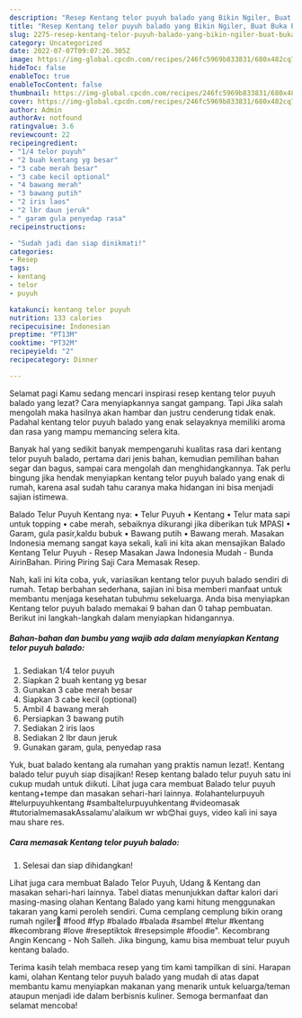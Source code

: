 ```yaml
---
description: "Resep Kentang telor puyuh balado yang Bikin Ngiler, Buat Buka Puasa Bisa Manjain Lidah"
title: "Resep Kentang telor puyuh balado yang Bikin Ngiler, Buat Buka Puasa Bisa Manjain Lidah"
slug: 2275-resep-kentang-telor-puyuh-balado-yang-bikin-ngiler-buat-buka-puasa-bisa-manjain-lidah
category: Uncategorized
date: 2022-07-07T09:07:26.305Z
image: https://img-global.cpcdn.com/recipes/246fc5969b833831/680x482cq70/kentang-telor-puyuh-balado-foto-resep-utama.jpg
hideToc: false
enableToc: true
enableTocContent: false
thumbnail: https://img-global.cpcdn.com/recipes/246fc5969b833831/680x482cq70/kentang-telor-puyuh-balado-foto-resep-utama.jpg
cover: https://img-global.cpcdn.com/recipes/246fc5969b833831/680x482cq70/kentang-telor-puyuh-balado-foto-resep-utama.jpg
author: Admin
authorAv: notfound
ratingvalue: 3.6
reviewcount: 22
recipeingredient:
- "1/4 telor puyuh"
- "2 buah kentang yg besar"
- "3 cabe merah besar"
- "3 cabe kecil optional"
- "4 bawang merah"
- "3 bawang putih"
- "2 iris laos"
- "2 lbr daun jeruk"
- " garam gula penyedap rasa"
recipeinstructions:

- "Sudah jadi dan siap dinikmati!"
categories:
- Resep
tags:
- kentang
- telor
- puyuh

katakunci: kentang telor puyuh 
nutrition: 133 calories
recipecuisine: Indonesian
preptime: "PT13M"
cooktime: "PT32M"
recipeyield: "2"
recipecategory: Dinner

---
```



Selamat pagi Kamu sedang mencari inspirasi resep kentang telor puyuh balado yang lezat? Cara menyiapkannya sangat gampang. Tapi Jika salah mengolah maka hasilnya akan hambar dan justru cenderung tidak enak. Padahal kentang telor puyuh balado yang enak selayaknya memiliki aroma dan rasa yang mampu memancing selera kita.


Banyak hal yang sedikit banyak mempengaruhi kualitas rasa dari kentang telor puyuh balado, pertama dari jenis bahan, kemudian pemilihan bahan segar dan bagus, sampai cara mengolah dan menghidangkannya. Tak perlu bingung jika hendak menyiapkan kentang telor puyuh balado yang enak di rumah, karena asal sudah tahu caranya maka hidangan ini bisa menjadi sajian istimewa.

Balado Telur Puyuh Kentang nya: • Telur Puyuh • Kentang • Telur mata sapi untuk topping • cabe merah, sebaiknya dikurangi jika diberikan tuk MPASI • Garam, gula pasir,kaldu bubuk • Bawang putih • Bawang merah. Masakan Indonesia memang sangat kaya sekali, kali ini kita akan mensajikan Balado Kentang Telur Puyuh - Resep Masakan Jawa Indonesia Mudah - Bunda AirinBahan. Piring Piring Saji Cara Memasak Resep.


Nah, kali ini kita coba, yuk, variasikan kentang telor puyuh balado sendiri di rumah. Tetap berbahan sederhana, sajian ini bisa memberi manfaat untuk membantu menjaga kesehatan tubuhmu sekeluarga. Anda bisa menyiapkan Kentang telor puyuh balado memakai 9 bahan dan 0 tahap pembuatan. Berikut ini langkah-langkah dalam menyiapkan hidangannya.

<!--inarticleads1-->

##### Bahan-bahan dan bumbu yang wajib ada dalam menyiapkan Kentang telor puyuh balado:

1. Sediakan 1/4 telor puyuh
1. Siapkan 2 buah kentang yg besar
1. Gunakan 3 cabe merah besar
1. Siapkan 3 cabe kecil (optional)
1. Ambil 4 bawang merah
1. Persiapkan 3 bawang putih
1. Sediakan 2 iris laos
1. Sediakan 2 lbr daun jeruk
1. Gunakan  garam, gula, penyedap rasa


Yuk, buat balado kentang ala rumahan yang praktis namun lezat!. Kentang balado telur puyuh siap disajikan! Resep kentang balado telur puyuh satu ini cukup mudah untuk diikuti. Lihat juga cara membuat Balado telur puyuh kentang+tempe dan masakan sehari-hari lainnya. #olahantelurpuyuh #telurpuyuhkentang #sambaltelurpuyuhkentang #videomasak #tutorialmemasakAssalamu&#39;alaikum wr wb😊hai guys, video kali ini saya mau share res. 

<!--inarticleads2-->

##### Cara memasak Kentang telor puyuh balado:


1. Selesai dan siap dihidangkan!

Lihat juga cara membuat Balado Telor Puyuh, Udang &amp; Kentang dan masakan sehari-hari lainnya. Tabel diatas menunjukkan daftar kalori dari masing-masing olahan Kentang Balado yang kami hitung menggunakan takaran yang kami peroleh sendiri. Cuma cemplang cemplung bikin orang rumah ngiler🤤 #food #fyp #balado #balada #sambel #telur #kentang #kecombrang #love #reseptiktok #resepsimple #foodie&#34;. Kecombrang Angin Kencang - Noh Salleh. Jika bingung, kamu bisa membuat telur puyuh kentang balado. 

Terima kasih telah membaca resep yang tim kami tampilkan di sini. Harapan kami, olahan Kentang telor puyuh balado yang mudah di atas dapat membantu kamu menyiapkan makanan yang menarik untuk keluarga/teman ataupun menjadi ide dalam berbisnis kuliner. Semoga bermanfaat dan selamat mencoba!
